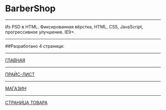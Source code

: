 # BarberShop
***
Из PSD в HTML.
Фиксированная вёрстка, HTML, CSS, JavaScript, прогрессивное улучшение. IE9+.
***
##Разработано 4 страници:
***
[ГЛАВНАЯ](https://beerdrinker.github.io/BarberShop/)
***
[ПРАЙС-ЛИСТ](https://beerdrinker.github.io/BarberShop/price.html)
***
[МАГАЗИН](https://beerdrinker.github.io/BarberShop/shop.html)
***
[СТРАНИЦА ТОВАРА](https://beerdrinker.github.io/BarberShop/item.html)
